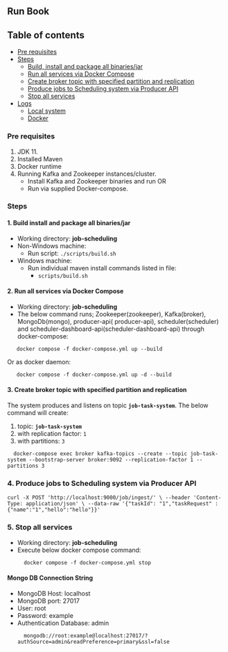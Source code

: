## Run Book

## Table of contents

* [Pre requisites](#pre-requisites)
* [Steps](#steps)
    * [Build, install and package all binaries/jar](#1-Build-install-and-package-all-binaries/jar)
    * [Run all services via Docker Compose](#2-run-all-services-via-docker-compose)
    * [Create broker topic with specified partition and replication](#3-create-broker-topic-with-specified-partition-and-replication)
    * [Produce jobs to Scheduling system via Producer API](#4-produce-jobs-to-scheduling-system-via-producer-api)
    * [Stop all services](#5-stop-all-services)
* [Logs](#logs)
    * [Local system](#local-system)
    * [Docker](#docker)

### Pre requisites

1. JDK 11.
2. Installed Maven
3. Docker runtime
4. Running Kafka and Zookeeper instances/cluster.
    * Install Kafka and Zookeeper binaries and run OR
    * Run via supplied Docker-compose.

### Steps

#### 1. Build install and package all binaries/jar

* Working directory: **job-scheduling**
* Non-Windows machine:
    * Run script: `./scripts/build.sh`
* Windows machine:
    * Run individual maven install commands listed in file:
        * `scripts/build.sh`

#### 2. Run all services via Docker Compose

* Working directory: **job-scheduling**
* The below command runs; Zookeeper(zookeeper), Kafka(broker), MongoDb(mongo), producer-api(
  producer-api), scheduler(scheduler) and scheduler-dashboard-api(scheduler-dashboard-api) through
  docker-compose:

```shell
   docker compose -f docker-compose.yml up --build
```

Or as docker daemon:

```shell
   docker compose -f docker-compose.yml up -d --build
```

#### 3. Create broker topic with specified partition and replication

The system produces and listens on topic **`job-task-system`**. The below command will create:

1. topic: **`job-task-system`**
2. with replication factor: `1`
3. with partitions: `3`

```shell
  docker-compose exec broker kafka-topics --create --topic job-task-system --bootstrap-server broker:9092 --replication-factor 1 --partitions 3
```

### 4. Produce jobs to Scheduling system via Producer API

`curl -X POST 'http://localhost:9000/job/ingest/' \
--header 'Content-Type: application/json' \
--data-raw '{"taskId": "1","taskRequest" : {"name":"1","hello":"hello"}}'`

### 5. Stop all services

* Working directory: **job-scheduling**
* Execute below docker compose command:
  ```shell
    docker compose -f docker-compose.yml stop
  ```

#### Mongo DB Connection String

* MongoDB Host: localhost
* MongoDB port: 27017
* User: root
* Password: example
* Authentication Database: admin
  ```shell
    mongodb://root:example@localhost:27017/?authSource=admin&readPreference=primary&ssl=false
   ```
